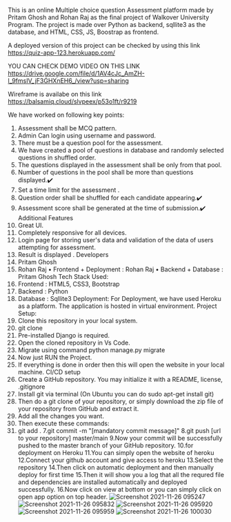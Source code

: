 This is an online Multiple choice question Assessment platform made by Pritam Ghosh and Rohan Raj as the final project of Walkover University Program. The project is made over Python as backend, sqllite3 as the database, and HTML, CSS, JS, Boostrap as frontend.

A deployed version of this project can be checked by using this link  https://quiz-app-123.herokuapp.com/


YOU CAN CHECK DEMO VIDEO ON THIS LINK https://drive.google.com/file/d/1AV4cJc_AmZH-l_9fmsIV_jF3GHXnEH6_/view?usp=sharing

Wireframe is availabe on this link https://balsamiq.cloud/slvpeex/p53o1ft/r9219

We have worked on following key points:
1.	Assessment shall be MCQ pattern.
2.	Admin Can login using username and password.
3.	There must be a question pool for the assessment.
4. We have created a pool of  questions in database and randomly selected questions in shuffled order.
5. The questions displayed in the assessment shall be only from that pool.
6.	Number of questions in the pool shall be more than questions displayed.✔️
7.	Set a time limit for the assessment .
8.	Question order shall be shuffled for each candidate appearing.✔️
9.	Assessment score shall be generated at the time of submission.✔️
   Additional Features
1.	Great UI.
2.	Completely responsive for all devices.
3.	Login page for storing user's data and validation of the data of users attempting for assessment.
4.	Result is displayed .
  Developers
1.	Pritam Ghosh 
2.	Rohan Raj
•	Frontend + Deployment : Rohan Raj
•	Backend + Database : Pritam Ghosh 
Tech Stack Used:
1.	Frontend : HTML5, CSS3, Bootstrap
2.	Backend : Python 
3.	Database : Sqllite3
Deployment:
For Deployment, we have used Heroku as a platform.
The application is hosted in virtual environment.
Project Setup:
1.	Clone this repository in your local system.
2.	git clone 
3.	Pre-installed Django is required.
4.	Open the cloned repository in Vs Code.
5.	Migrate using command python manage.py migrate 
6.	Now just RUN the Project.
7.	If everything is done in order then this will open the website in your local machine.
CI/CD setup
1.	Create a GitHub repository. You may initialize it with a README, license, .gitignore
2.	Install git via terminal
(On Ubuntu you can do sudo apt-get install git)
3.	Then do a git clone of your repository, or simply download the zip file of your repository from GitHub and extract it.
4.	Add all the changes you want.
5.	Then execute these commands:
6.	git add . 
7.git commit -m "[mandatory commit message]" 
8.git push [url to your repository] master/main 
9.Now your commit will be successfully pushed to the master branch of your GitHub repository.
10.for deployment on Heroku
11.You can simply open the website of heroku
12.Connect your github account and give access to heroku
13.Select the repository 
14.Then click on automatic deployment and then manually deploy for first time 
15.Then it will show you a log that all the requred file and dependencies are installed automatically and deployed successfully.
16.Now click on view at bottom or you can simply click on open app option on top header.
![Screenshot 2021-11-26 095247](https://user-images.githubusercontent.com/79220197/143527070-8f00a2da-f4fe-4c06-b3ed-7af8cfa304d1.png)
![Screenshot 2021-11-26 095832](https://user-images.githubusercontent.com/79220197/143527083-6e4ee835-21ba-46e0-9554-98bc948f0ae4.png)
![Screenshot 2021-11-26 095920](https://user-images.githubusercontent.com/79220197/143527099-7c928551-4089-4cda-9bcd-1e2f4fcb3524.png)
![Screenshot 2021-11-26 095959](https://user-images.githubusercontent.com/79220197/143527109-53b319bc-c6eb-411b-9731-acf348ca9943.png)
![Screenshot 2021-11-26 100030](https://user-images.githubusercontent.com/79220197/143527114-aac86fdd-d6d7-4b13-9826-54e3985536e6.png)

